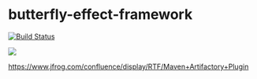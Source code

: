 # butterfly-effect-framework
[![Build Status](https://travis-ci.org/ScipionyxCorp/butterfly-effect-framework.svg?branch=master)](https://travis-ci.org/ScipionyxCorp/butterfly-effect-framework/)

<a href='https://bintray.com/scipionyxcorp/io.scipionyx.butterflyeffect/framework?source=watch' alt='Get automatic notifications about new "framework" versions'><img src='https://www.bintray.com/docs/images/bintray_badge_color.png'></a>


https://www.jfrog.com/confluence/display/RTF/Maven+Artifactory+Plugin
